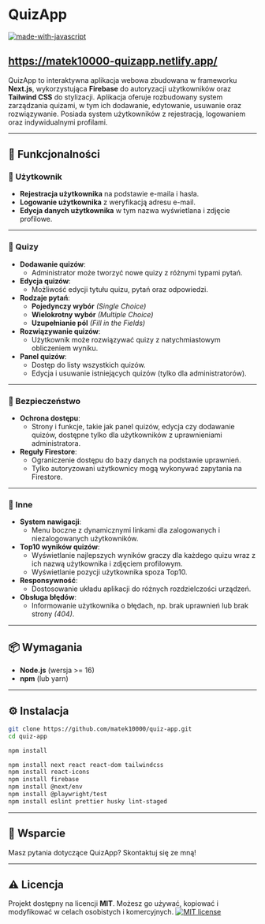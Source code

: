 
# QuizApp
[![made-with-javascript](https://img.shields.io/badge/Made%20with-JavaScript-1f425f.svg)](https://www.javascript.com)
## https://matek10000-quizapp.netlify.app/ ##
QuizApp to interaktywna aplikacja webowa zbudowana w frameworku **Next.js**, wykorzystująca **Firebase** do autoryzacji użytkowników oraz **Tailwind CSS** do stylizacji. Aplikacja oferuje rozbudowany system zarządzania quizami, w tym ich dodawanie, edytowanie, usuwanie oraz rozwiązywanie. Posiada system użytkowników z rejestracją, logowaniem oraz indywidualnymi profilami.

---

## 🚀 Funkcjonalności

### 🔹 Użytkownik
- **Rejestracja użytkownika** na podstawie e-maila i hasła.
- **Logowanie użytkownika** z weryfikacją adresu e-mail.
- **Edycja danych użytkownika** w tym nazwa wyświetlana i zdjęcie profilowe.

---

### 🔹 Quizy
- **Dodawanie quizów**:
  - Administrator może tworzyć nowe quizy z różnymi typami pytań.
- **Edycja quizów**:
  - Możliwość edycji tytułu quizu, pytań oraz odpowiedzi.
- **Rodzaje pytań**:
  - **Pojedynczy wybór** *(Single Choice)*
  - **Wielokrotny wybór** *(Multiple Choice)*
  - **Uzupełnianie pól** *(Fill in the Fields)*
- **Rozwiązywanie quizów**:
  - Użytkownik może rozwiązywać quizy z natychmiastowym obliczeniem wyniku.
- **Panel quizów**:
  - Dostęp do listy wszystkich quizów.
  - Edycja i usuwanie istniejących quizów (tylko dla administratorów).

---

### 🔹 Bezpieczeństwo
- **Ochrona dostępu**:
  - Strony i funkcje, takie jak panel quizów, edycja czy dodawanie quizów, dostępne tylko dla użytkowników z uprawnieniami administratora.
- **Reguły Firestore**:
  - Ograniczenie dostępu do bazy danych na podstawie uprawnień.
  - Tylko autoryzowani użytkownicy mogą wykonywać zapytania na Firestore.

---

### 🔹 Inne
- **System nawigacji**:
  - Menu boczne z dynamicznymi linkami dla zalogowanych i niezalogowanych użytkowników.
- **Top10 wyników quizów**:
  - Wyświetlanie najlepszych wyników graczy dla każdego quizu wraz z ich nazwą użytkownika i zdjęciem profilowym.
  - Wyświetlanie pozycji użytkownika spoza Top10.
- **Responsywność**:
  - Dostosowanie układu aplikacji do różnych rozdzielczości urządzeń.
- **Obsługa błędów**:
  - Informowanie użytkownika o błędach, np. brak uprawnień lub brak strony *(404)*.

---

## 📦 **Wymagania**
- **Node.js** (wersja >= 16)
- **npm** (lub yarn)

---

## ⚙️ **Instalacja**

```bash
git clone https://github.com/matek10000/quiz-app.git
cd quiz-app

npm install

npm install next react react-dom tailwindcss
npm install react-icons
npm install firebase
npm install @next/env
npm install @playwright/test
npm install eslint prettier husky lint-staged
```

---

## 🤝 **Wsparcie**
Masz pytania dotyczące QuizApp? Skontaktuj się ze mną!

---

## ⚠️ **Licencja**
Projekt dostępny na licencji **MIT**. Możesz go używać, kopiować i modyfikować w celach osobistych i komercyjnych. [![MIT license](https://img.shields.io/badge/License-MIT-blue.svg)](https://lbesson.mit-license.org/)
